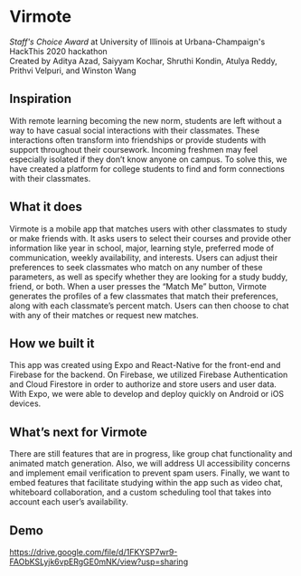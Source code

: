 # Virmote
*Staff's Choice Award* at University of Illinois at Urbana-Champaign's HackThis 2020 hackathon                
Created by Aditya Azad, Saiyyam Kochar, Shruthi Kondin, Atulya Reddy, Prithvi Velpuri, and Winston Wang

## Inspiration
With remote learning becoming the new norm, students are left without a way to have casual social interactions with their classmates. These interactions often transform into friendships or provide students with support throughout their coursework. Incoming freshmen may feel especially isolated if they don’t know anyone on campus. To solve this, we have created a platform for college students to find and form connections with their classmates.

## What it does
Virmote is a mobile app that matches users with other classmates to study or make friends with. It asks users to select their courses and provide other information like year in school, major, learning style, preferred mode of communication, weekly availability, and interests. Users can adjust their preferences to seek classmates who match on any number of these parameters, as well as specify whether they are looking for a study buddy, friend, or both. When a user presses the “Match Me” button, Virmote generates the profiles of a few classmates that match their preferences, along with each classmate’s percent match. Users can then choose to chat with any of their matches or request new matches.

## How we built it
This app was created using Expo and React-Native for the front-end and Firebase for the backend. On Firebase, we utilized Firebase Authentication and Cloud Firestore in order to authorize and store users and user data. With Expo, we were able to develop and deploy quickly on Android or iOS devices.

## What’s next for Virmote
There are still features that are in progress, like group chat functionality and animated match generation. Also, we will address UI accessibility concerns and implement email verification to prevent spam users. Finally, we want to embed features that facilitate studying within the app such as video chat, whiteboard collaboration, and a custom scheduling tool that takes into account each user’s availability.

## Demo
https://drive.google.com/file/d/1FKYSP7wr9-FAObKSLyjk6vpERgGE0mNK/view?usp=sharing

